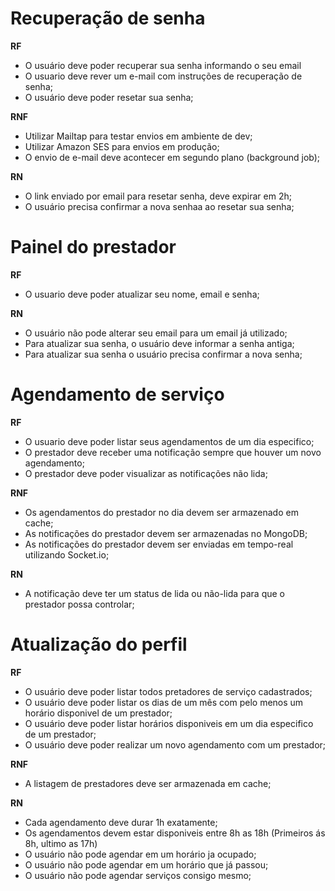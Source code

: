 # Recuperação de senha

**RF**

- O usuário deve poder recuperar sua senha informando o seu email
- O usuario deve rever um e-mail com instruções de recuperação de senha;
- O usuário deve poder resetar sua senha;

**RNF**

- Utilizar Mailtap para testar envios em ambiente de dev;
- Utilizar Amazon SES para envios em produção;
- O envio de e-mail deve acontecer em segundo plano (background job);

**RN**

- O link enviado por email para resetar senha, deve expirar em 2h;
- O usuário precisa confirmar a nova senhaa ao resetar sua senha;

# Painel do prestador

**RF**

- O usuario deve poder atualizar seu nome, email e senha;

**RN**

- O usuário não pode alterar seu email para um email já utilizado;
- Para atualizar sua senha, o usuário deve informar a senha antiga;
- Para atualizar sua senha o usuário precisa confirmar a nova senha;

# Agendamento de serviço

**RF**

- O usuario deve poder listar seus agendamentos de um dia especifico;
- O prestador deve receber uma notificação sempre que houver um novo agendamento;
- O prestador deve poder visualizar as notificações não lida;

**RNF**

- Os agendamentos do prestador no dia devem ser armazenado em cache;
- As notificações do prestador devem ser armazenadas no MongoDB;
- As notificações do prestador devem ser enviadas em tempo-real utilizando Socket.io;

**RN**

- A notificação deve ter um status de lida ou não-lida para que o prestador possa controlar;

# Atualização do perfil

**RF**

- O usuário deve poder listar todos pretadores de serviço cadastrados;
- O usuário deve poder listar os dias de um mês com pelo menos um horário disponivel de um prestador;
- O usuário deve poder listar horários disponiveis em um dia especifico de um prestador;
- O usuário deve poder realizar um novo agendamento com um prestador;

**RNF**

- A listagem de prestadores deve ser armazenada em cache;

**RN**

- Cada agendamento deve durar 1h exatamente;
- Os agendamentos devem estar disponiveis entre 8h as 18h (Primeiros ás 8h, ultimo as 17h)
- O usuário não pode agendar em um horário ja ocupado;
- O usuário não pode agendar em um horário que já passou;
- O usuário não pode agendar serviços consigo mesmo;
